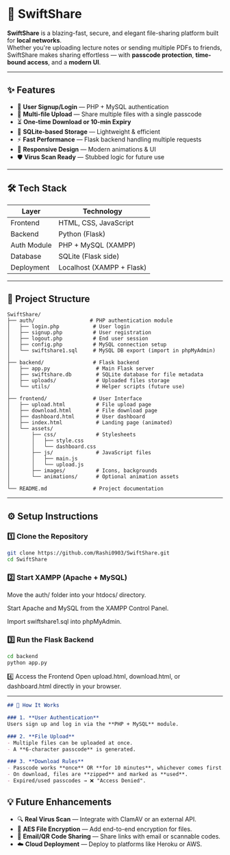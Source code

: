 # 🚀 SwiftShare


**SwiftShare** is a blazing-fast, secure, and elegant file-sharing platform built for **local networks**.  
Whether you're uploading lecture notes or sending multiple PDFs to friends, SwiftShare makes sharing effortless — with **passcode protection**, **time-bound access**, and a **modern UI**.

---

## ✨ Features
- 🔐 **User Signup/Login** — PHP + MySQL authentication
- 📂 **Multi-file Upload** — Share multiple files with a single passcode
- ⏳ **One-time Download or 10-min Expiry**
- 💾 **SQLite-based Storage** — Lightweight & efficient
- ⚡ **Fast Performance** — Flask backend handling multiple requests
- 🎨 **Responsive Design** — Modern animations & UI
- 🛡️ **Virus Scan Ready** — Stubbed logic for future use

---

## 🛠️ Tech Stack

| Layer        | Technology           |
|--------------|----------------------|
| Frontend     | HTML, CSS, JavaScript |
| Backend      | Python (Flask)        |
| Auth Module  | PHP + MySQL (XAMPP)   |
| Database     | SQLite (Flask side)   |
| Deployment   | Localhost (XAMPP + Flask) |

---

## 📂 Project Structure
```plaintext
SwiftShare/
├── auth/                  # PHP authentication module
│   ├── login.php           # User login
│   ├── signup.php          # User registration
│   ├── logout.php          # End user session
│   ├── config.php          # MySQL connection setup
│   └── swiftshare1.sql     # MySQL DB export (import in phpMyAdmin)
│
├── backend/                # Flask backend
│   ├── app.py               # Main Flask server
│   ├── swiftshare.db        # SQLite database for file metadata
│   ├── uploads/             # Uploaded files storage
│   └── utils/               # Helper scripts (future use)
│
├── frontend/               # User Interface
│   ├── upload.html          # File upload page
│   ├── download.html        # File download page
│   ├── dashboard.html       # User dashboard
│   ├── index.html           # Landing page (animated)
│   └── assets/
│       ├── css/             # Stylesheets
│       │   ├── style.css
│       │   └── dashboard.css
│       ├── js/              # JavaScript files
│       │   ├── main.js
│       │   └── upload.js
│       ├── images/          # Icons, backgrounds
│       └── animations/      # Optional animation assets
│
└── README.md               # Project documentation
```
---
## ⚙️ Setup Instructions

### 1️⃣ Clone the Repository
```bash
git clone https://github.com/Rashi0903/SwiftShare.git
cd SwiftShare
```
### 2️⃣ Start XAMPP (Apache + MySQL)

Move the auth/ folder into your htdocs/ directory.

Start Apache and MySQL from the XAMPP Control Panel.

Import swiftshare1.sql into phpMyAdmin.

### 3️⃣ Run the Flask Backend
```bash
cd backend
python app.py
```
4️⃣ Access the Frontend
Open upload.html, download.html, or dashboard.html directly in your browser.


---

```markdown
## 🧩 How It Works

### 1. **User Authentication**
Users sign up and log in via the **PHP + MySQL** module.

### 2. **File Upload**
- Multiple files can be uploaded at once.
- A **6-character passcode** is generated.

### 3. **Download Rules**
- Passcode works **once** OR **for 10 minutes**, whichever comes first.
- On download, files are **zipped** and marked as **used**.
- Expired/used passcodes → ❌ "Access Denied".
```

## 💡 Future Enhancements
- 🔍 **Real Virus Scan** — Integrate with ClamAV or an external API.
- 🔐 **AES File Encryption** — Add end-to-end encryption for files.
- 📩 **Email/QR Code Sharing** — Share links with email or scannable codes.
- ☁️ **Cloud Deployment** — Deploy to platforms like Heroku or AWS.
